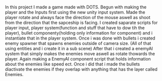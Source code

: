 In this project I made a game made with DOTS.
Begun with making the player and the Inputs first using the new unity input system. 
Made the player rotate and always face the direction of the mouse aswell as shoot from the direction that the sapceship is facing. 
I created saparate scripts for player input, player system(function and stuff that have to dow tih the player), bullet componenty(holding only information for component) and i instantiate that in the player system.
Once i was done with bullets i created enemy spawner that spawns enemies outside of camera size.
(All of that using entities and i create it in a sub scene)
After that i created a enemyAI system that simply makes the enemies move aswell as rotate thowards the player. Again making a EnemyAI component script that holds information about the enemies like speed ect.
Once i did that i made the bullets diactivate the enemies if they overlap with anything that has the layer called Enemies.

